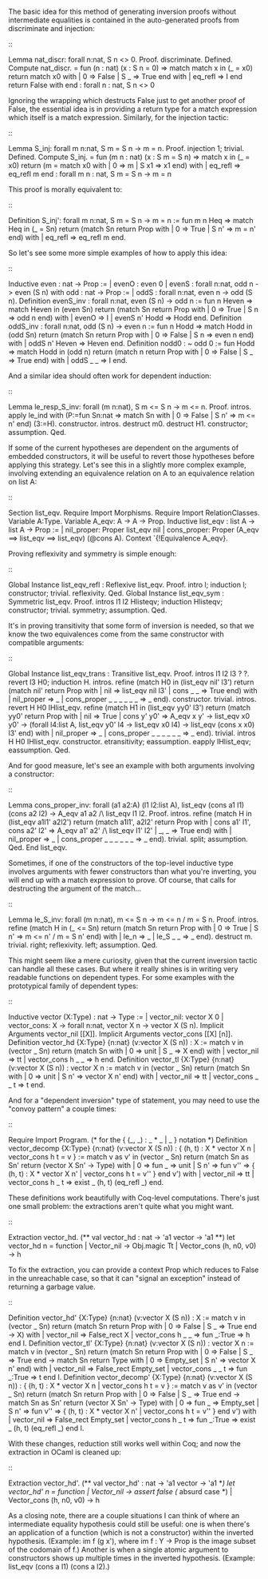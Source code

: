 The basic idea for this method of generating inversion proofs without intermediate equalities is contained in the auto-generated proofs from discriminate and injection:

::

   Lemma nat_discr: forall n:nat, S n <> 0.
   Proof.
   discriminate.
   Defined.
   Compute nat_discr.
        = fun (n : nat) (x : S n = 0) =>
          match
            match
              x in (_ = x0) return match x0 with
                                   | 0 => False
                                   | S _ => True
                                   end
            with
            | eq_refl => I
            end return False
          with
          end
        : forall n : nat, S n <> 0

Ignoring the wrapping which destructs False just to get another proof of False, the essential idea is in providing a return type for a match expression which itself is a match expression.  Similarly, for the injection tactic:

::

   Lemma S_inj: forall m n:nat, S m = S n -> m = n.
   Proof.
   injection 1; trivial.
   Defined.
   Compute S_inj.
        = fun (m n : nat) (x : S m = S n) =>
          match
            x in (_ = x0) return (m = match x0 with
                                      | 0 => m
                                      | S x1 => x1
                                      end)
          with
          | eq_refl => eq_refl m
          end
        : forall m n : nat, S m = S n -> m = n

This proof is morally equivalent to:

::

   Definition S_inj': forall m n:nat, S m = S n -> m = n :=
   fun m n Heq => match Heq in (_ = Sn) return
                    (match Sn return Prop with
                     | 0 => True
                     | S n' => m = n'
                     end) with
                  | eq_refl => eq_refl m
                  end.

So let's see some more simple examples of how to apply this idea:

::

   Inductive even : nat -> Prop :=
   | evenO : even 0
   | evenS : forall n:nat, odd n -> even (S n)
   with odd : nat -> Prop :=
   | oddS : forall n:nat, even n -> odd (S n).
   Definition evenS_inv : forall n:nat, even (S n) -> odd n :=
   fun n Heven => match Heven in (even Sn) return
     (match Sn return Prop with
      | 0 => True
      | S n => odd n
      end) with
   | evenO => I
   | evenS n' Hodd => Hodd
   end.
   Definition oddS_inv : forall n:nat, odd (S n) -> even n :=
   fun n Hodd => match Hodd in (odd Sn) return
     (match Sn return Prop with
      | 0 => False
      | S n => even n
      end) with
   | oddS n' Heven => Heven
   end.
   Definition nodd0 : ~ odd 0 :=
   fun Hodd => match Hodd in (odd n) return
     (match n return Prop with
      | 0 => False
      | S _ => True
      end) with
   | oddS _ _ => I
   end.

And a similar idea should often work for dependent induction:

::

   Lemma le_resp_S_inv: forall (m n:nat), S m <= S n -> m <= n.
   Proof.
   intros.
   apply le_ind with (P:=fun Sn:nat =>
                      match Sn with
                      | 0 => False
                      | S n' => m <= n'
                      end) (3:=H).
     constructor.
     intros.
     destruct m0.
       destruct H1.
       constructor; assumption.
   Qed.

If some of the current hypotheses are dependent on the arguments of embedded constructors, it will be useful to revert those hypotheses before applying this strategy.  Let's see this in a slightly more complex example, involving extending an equivalence relation on A to an equivalence relation on list A:

::

   Section list_eqv.
   Require Import Morphisms.
   Require Import RelationClasses.
   Variable A:Type.
   Variable A_eqv: A -> A -> Prop.
   Inductive list_eqv : list A -> list A -> Prop :=
   | nil_proper: Proper list_eqv nil
   | cons_proper: Proper (A_eqv ==> list_eqv ==> list_eqv) (@cons A).
   Context `{!Equivalence A_eqv}.

Proving reflexivity and symmetry is simple enough:

::

   Global Instance list_eqv_refl : Reflexive list_eqv.
   Proof.
   intro l; induction l; constructor; trivial.
   reflexivity.
   Qed.
   Global Instance list_eqv_sym : Symmetric list_eqv.
   Proof.
   intros l1 l2 Hlisteqv; induction Hlisteqv; constructor; trivial.
   symmetry; assumption.
   Qed.

It's in proving transitivity that some form of inversion is needed, so that we know the two equivalences come from the same constructor with compatible arguments:

::

   Global Instance list_eqv_trans : Transitive list_eqv.
   Proof.
   intros l1 l2 l3 ? ?.
   revert l3 H0; induction H.
     intros.
     refine (match H0 in (list_eqv nil' l3') return
               (match nil' return Prop with
                | nil => list_eqv nil l3'
                | cons _ _ => True
                end) with
             | nil_proper => _
             | cons_proper _ _ _ _ _ _ => _
             end).
       constructor.
       trivial.
     intros.
     revert H H0 IHlist_eqv.
     refine (match H1 in (list_eqv yy0' l3') return
               (match yy0' return Prop with
                | nil => True
                | cons y' y0' => A_eqv x y' -> list_eqv x0 y0' ->
                  (forall l4:list A, list_eqv y0' l4 -> list_eqv x0 l4) ->
                  list_eqv (cons x x0) l3'
                end) with
             | nil_proper => _
             | cons_proper _ _ _ _ _ _ => _
             end).
       trivial.
       intros H H0 IHlist_eqv.
       constructor.
         etransitivity; eassumption.
         eapply IHlist_eqv; eassumption.
   Qed.

And for good measure, let's see an example with both arguments involving a constructor:

::

   Lemma cons_proper_inv: forall (a1 a2:A) (l1 l2:list A),
     list_eqv (cons a1 l1) (cons a2 l2) ->
     A_eqv a1 a2 /\ list_eqv l1 l2.
   Proof.
   intros.
   refine (match H in (list_eqv a1l1' a2l2') return
        (match a1l1', a2l2' return Prop with
         | cons a1' l1', cons a2' l2' =>
           A_eqv a1' a2' /\ list_eqv l1' l2'
         | _, _ => True
         end) with
     | nil_proper => _
     | cons_proper _ _ _ _ _ _ => _
     end).
     trivial.
     split; assumption.
   Qed.
   End list_eqv.

Sometimes, if one of the constructors of the top-level inductive type involves arguments with fewer constructors than what you're inverting, you will end up with a match expression to prove.  Of course, that calls for destructing the argument of the match...

::

   Lemma le_S_inv: forall (m n:nat), m <= S n -> m <= n \/ m = S n.
   Proof.
   intros.
   refine (match H in (_ <= Sn) return
             (match Sn return Prop with
              | 0 => True
              | S n' => m <= n' \/ m = S n'
              end) with
           | le_n => _
           | le_S _ _ => _
           end).
     destruct m.
       trivial.
       right; reflexivity.
     left; assumption.
   Qed.

This might seem like a mere curiosity, given that the current inversion tactic can handle all these cases.  But where it really shines is in writing very readable functions on dependent types.  For some examples with the prototypical family of dependent types:

::

   Inductive vector (X:Type) : nat -> Type :=
   | vector_nil: vector X 0
   | vector_cons: X -> forall n:nat, vector X n -> vector X (S n).
   Implicit Arguments vector_nil [[X]].
   Implicit Arguments vector_cons [[X] [n]].
   Definition vector_hd {X:Type} {n:nat} (v:vector X (S n)) : X :=
   match v in (vector _ Sn) return
     (match Sn with
      | 0 => unit
      | S _ => X
      end) with
   | vector_nil => tt
   | vector_cons h _ _ => h
   end.
   Definition vector_tl {X:Type} {n:nat} (v:vector X (S n)) : vector X n :=
   match v in (vector _ Sn) return
     (match Sn with
      | 0 => unit
      | S n' => vector X n'
      end) with
   | vector_nil => tt
   | vector_cons _ _ t => t
   end.

And for a "dependent inversion" type of statement, you may need to use the "convoy pattern" a couple times:

::

   Require Import Program.  (* for the { (_, _) : _ * _ | _ } notation *)
   Definition vector_decomp {X:Type} {n:nat} (v:vector X (S n)) :
     { (h, t) : X * vector X n | vector_cons h t = v } :=
   match v as v' in (vector _ Sn) return
     (match Sn as Sn' return (vector X Sn' -> Type) with
      | 0 => fun _ => unit
      | S n' => fun v'' =>
            { (h, t) : X * vector X n' | vector_cons h t = v'' }
      end v') with
   | vector_nil => tt
   | vector_cons h _ t => exist _ (h, t) (eq_refl _)
   end.

These definitions work beautifully with Coq-level computations.  There's just one small problem: the extractions aren't quite what you might want.

::

   Extraction vector_hd.
   (** val vector_hd : nat -> 'a1 vector -> 'a1 **)
   let vector_hd n = function
   | Vector_nil -> Obj.magic Tt
   | Vector_cons (h, n0, v0) -> h

To fix the extraction, you can provide a context Prop which reduces to False in the unreachable case, so that it can "signal an exception" instead of returning a garbage value.

::

   Definition vector_hd' {X:Type} {n:nat} (v:vector X (S n)) : X :=
   match v in (vector _ Sn) return
     (match Sn return Prop with
      | 0 => False
      | S _ => True
      end -> X) with
   | vector_nil => False_rect X
   | vector_cons h _ _ => fun _:True => h
   end I.
   Definition vector_tl' {X:Type} {n:nat} (v:vector X (S n)) : vector X n :=
   match v in (vector _ Sn) return
     (match Sn return Prop with
      | 0 => False
      | S _ => True
      end ->
      match Sn return Type with
      | 0 => Empty_set
      | S n' => vector X n'
      end) with
   | vector_nil => False_rect Empty_set
   | vector_cons _ _ t => fun _:True => t
   end I.
   Definition vector_decomp' {X:Type} {n:nat} (v:vector X (S n)) :
     { (h, t) : X * vector X n | vector_cons h t = v } :=
   match v as v' in (vector _ Sn) return
     (match Sn return Prop with
      | 0 => False
      | S _ => True
      end ->
      match Sn as Sn' return (vector X Sn' -> Type) with
      | 0 => fun _ => Empty_set
      | S n' => fun v'' =>
          { (h, t) : X * vector X n' | vector_cons h t = v'' }
      end v') with
   | vector_nil => False_rect Empty_set
   | vector_cons h _ t => fun _:True => exist _ (h, t) (eq_refl _)
   end I.

With these changes, reduction still works well within Coq; and now the extraction in OCaml is cleaned up:

::

   Extraction vector_hd'.
   (** val vector_hd' : nat -> 'a1 vector -> 'a1 **)
   let vector_hd' n = function
   | Vector_nil -> assert false (* absurd case *)
   | Vector_cons (h, n0, v0) -> h

As a closing note, there are a couple situations I can think of where an intermediate equality hypothesis could still be useful: one is when there's an application of a function (which is not a constructor) within the inverted hypothesis.  (Example: im f (g x'), where im f : Y -> Prop is the image subset of the codomain of f.)  Another is when a single atomic argument to constructors shows up multiple times in the inverted hypothesis.  (Example: list_eqv (cons a l1) (cons a l2).)

